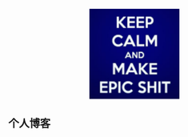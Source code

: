 <!--
 * @Description: feature name
 * @Author: xujian
 * @Date: 2021-06-21 16:44:47
-->
<p align="center"><img width="180" src="docs/.vuepress/public/img/favicon1.png" alt="logo"></p>

## 个人博客



